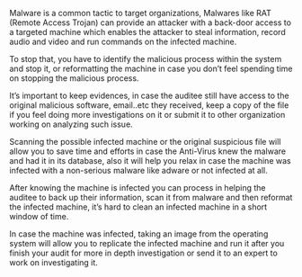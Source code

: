 Malware is a common tactic to target organizations, Malwares like RAT (Remote Access Trojan) can provide an attacker with a back-door access to a targeted machine which enables the attacker to steal information, record audio and video and run commands on the infected machine.

To stop that, you have to identify the malicious process within the system and stop it, or reformatting the machine in case you don’t feel spending time on stopping the malicious process.

It’s important to keep evidences, in case the auditee still have access to the original malicious software, email..etc they received, keep a copy of the file if you feel doing more investigations on it or submit it to other organization working on analyzing such issue.

Scanning the possible infected machine or the original suspicious file will allow you to save time and efforts in case the Anti-Virus knew the malware and had it in its database, also it will help you relax in case the machine was infected with a non-serious malware like adware or not infected at all.

After knowing the machine is infected you can process in helping the auditee to back up their information, scan it from malware and then reformat the infected machine, it’s hard to clean an infected machine in a short window of time.

In case the machine was infected, taking an image from the operating system will allow you to replicate the infected machine and run it after you finish your audit for more in depth investigation or send it to an expert to work on investigating it.
